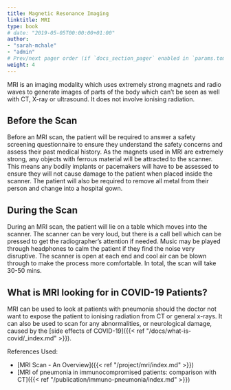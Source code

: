 ```yaml
---
title: Magnetic Resonance Imaging
linktitle: MRI
type: book
# date: "2019-05-05T00:00:00+01:00"
author: 
- "sarah-mchale"
- "admin"
# Prev/next pager order (if `docs_section_pager` enabled in `params.toml`)
weight: 4
---
```


MRI is an imaging modality which uses extremely strong magnets and radio waves to generate images of parts of the body which can’t be seen as well with CT, X-ray or ultrasound. It does not involve ionising radiation. 

## Before the Scan

Before an MRI scan, the patient will be required to answer a safety screening questionnaire to ensure they understand the safety concerns and assess their past medical history. As the magnets used in MRI are extremely strong, any objects with ferrous material will be attracted to the scanner. This means any bodily implants or pacemakers will have to be assessed to ensure they will not cause damage to the patient when placed inside the scanner. The patient will also be required to remove all metal from their person and change into a hospital gown.

## During the Scan

During an MRI scan, the patient will lie on a table which moves into the scanner. The scanner can be very loud, but there is a call bell which can be pressed to get the radiographer’s attention if needed. Music may be played through headphones to calm the patient if they find the noise very disruptive. The scanner is open at each end and cool air can be blown through to make the process more comfortable. In total, the scan will take 30-50 mins.

## What is MRI looking for in COVID-19 Patients?

MRI can be used to look at patients with pneumonia should the doctor not want to expose the patient to ionising radiation from CT or general x-rays. It can also be used to scan for any abnormalities, or neurological damage, caused by the [side effects of COVID-19]({{< ref "/docs/what-is-covid/_index.md" >}}).

References Used:

* [MRI Scan - An Overview]({{< ref "/project/mri/index.md" >}})
* [MRI of pneumonia in immunocompromised patients: comparison with CT]({{< ref "/publication/immuno-pneumonia/index.md" >}})
